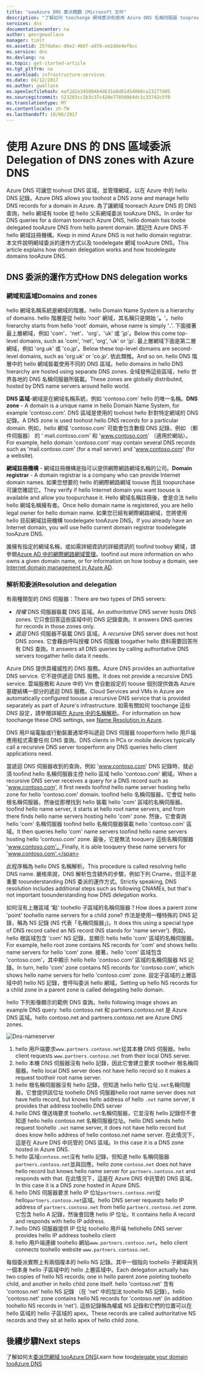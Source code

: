 ```yaml
---
title: "aaaAzure DNS 委派概觀 |Microsoft 文件"
description: "了解如何 toochange 網域委派和使用 Azure DNS 名稱伺服器 tooprovide 網域裝載。"
services: dns
documentationcenter: na
author: georgewallace
manager: timlt
ms.assetid: 257da6ec-d6e2-4b6f-ad76-ee2dde4efbcc
ms.service: dns
ms.devlang: na
ms.topic: get-started-article
ms.tgt_pltfrm: na
ms.workload: infrastructure-services
ms.date: 04/12/2017
ms.author: gwallace
ms.openlocfilehash: eaf2d2e345004b4d631e8d81d548b8ca23277d05
ms.sourcegitcommit: 523283cc1b3c37c428e77850964dc1c33742c5f0
ms.translationtype: MT
ms.contentlocale: zh-TW
ms.lasthandoff: 10/06/2017
---
```

# <a name="delegation-of-dns-zones-with-azure-dns"></a><span data-ttu-id="e4adc-103">使用 Azure DNS 的 DNS 區域委派</span><span class="sxs-lookup"><span data-stu-id="e4adc-103">Delegation of DNS zones with Azure DNS</span></span>

<span data-ttu-id="e4adc-104">Azure DNS 可讓您 toohost DNS 區域，並管理網域，以在 Azure 中的 hello DNS 記錄。</span><span class="sxs-lookup"><span data-stu-id="e4adc-104">Azure DNS allows you toohost a DNS zone and manage hello DNS records for a domain in Azure.</span></span> <span data-ttu-id="e4adc-105">為了讓網域 tooreach Azure DNS 的 DNS 查詢，hello 網域有 toobe 從 hello 父系網域委派 tooAzure DNS。</span><span class="sxs-lookup"><span data-stu-id="e4adc-105">In order for DNS queries for a domain tooreach Azure DNS, hello domain has toobe delegated tooAzure DNS from hello parent domain.</span></span> <span data-ttu-id="e4adc-106">請記住 Azure DNS 不 hello 網域註冊機構。</span><span class="sxs-lookup"><span data-stu-id="e4adc-106">Keep in mind Azure DNS is not hello domain registrar.</span></span> <span data-ttu-id="e4adc-107">本文件說明網域委派的運作方式以及 toodelegate 網域 tooAzure DNS。</span><span class="sxs-lookup"><span data-stu-id="e4adc-107">This article explains how domain delegation works and how toodelegate domains tooAzure DNS.</span></span>

## <a name="how-dns-delegation-works"></a><span data-ttu-id="e4adc-108">DNS 委派的運作方式</span><span class="sxs-lookup"><span data-stu-id="e4adc-108">How DNS delegation works</span></span>

### <a name="domains-and-zones"></a><span data-ttu-id="e4adc-109">網域和區域</span><span class="sxs-lookup"><span data-stu-id="e4adc-109">Domains and zones</span></span>

<span data-ttu-id="e4adc-110">hello 網域名稱系統是網域的階層。</span><span class="sxs-lookup"><span data-stu-id="e4adc-110">hello Domain Name System is a hierarchy of domains.</span></span> <span data-ttu-id="e4adc-111">hello 階層是從 hello 'root' 網域，其名稱只是開始 '**。**'。</span><span class="sxs-lookup"><span data-stu-id="e4adc-111">hello hierarchy starts from hello 'root' domain, whose name is simply '**.**'.</span></span>  <span data-ttu-id="e4adc-112">下面接著最上層網域，例如 'com'、'net'、'org'、'uk' 或 'jp'。</span><span class="sxs-lookup"><span data-stu-id="e4adc-112">Below this come top-level domains, such as 'com', 'net', 'org', 'uk' or 'jp'.</span></span>  <span data-ttu-id="e4adc-113">最上層網域下面是第二層網域，例如 'org.uk' 或 'co.jp'。</span><span class="sxs-lookup"><span data-stu-id="e4adc-113">Below these top-level domains are second-level domains, such as 'org.uk' or 'co.jp'.</span></span>  <span data-ttu-id="e4adc-114">依此類推。</span><span class="sxs-lookup"><span data-stu-id="e4adc-114">And so on.</span></span> <span data-ttu-id="e4adc-115">hello DNS 階層中的 hello 網域裝載使用不同的 DNS 區域。</span><span class="sxs-lookup"><span data-stu-id="e4adc-115">hello domains in hello DNS hierarchy are hosted using separate DNS zones.</span></span> <span data-ttu-id="e4adc-116">全域發佈這些區域，hello 世界各地的 DNS 名稱伺服器所裝載。</span><span class="sxs-lookup"><span data-stu-id="e4adc-116">These zones are globally distributed, hosted by DNS name servers around hello world.</span></span>

<span data-ttu-id="e4adc-117">**DNS 區域**-網域是在網域名稱系統，例如 'contoso.com' hello 的唯一名稱。</span><span class="sxs-lookup"><span data-stu-id="e4adc-117">**DNS zone** - A domain is a unique name in hello Domain Name System, for example 'contoso.com'.</span></span> <span data-ttu-id="e4adc-118">DNS 區域是使用的 toohost hello 針對特定網域的 DNS 記錄。</span><span class="sxs-lookup"><span data-stu-id="e4adc-118">A DNS zone is used toohost hello DNS records for a particular domain.</span></span> <span data-ttu-id="e4adc-119">例如，hello 網域 'contoso.com' 可能會包含數個 DNS 記錄，例如 （郵件伺服器） 的 ' mail.contoso.com' 和 'www.contoso.com' （適用於網站）。</span><span class="sxs-lookup"><span data-stu-id="e4adc-119">For example, hello domain 'contoso.com' may contain several DNS records such as 'mail.contoso.com' (for a mail server) and 'www.contoso.com' (for a website).</span></span>

<span data-ttu-id="e4adc-120">**網域註冊機構** - 網域註冊機構是指可以提供網際網路網域名稱的公司。</span><span class="sxs-lookup"><span data-stu-id="e4adc-120">**Domain registrar** - A domain registrar is a company who can provide Internet domain names.</span></span> <span data-ttu-id="e4adc-121">如果您想要的 hello 的網際網路網域 toouse 而且 toopurchase 可讓您確認它。</span><span class="sxs-lookup"><span data-stu-id="e4adc-121">They verify if hello Internet domain you want toouse is available and allow you toopurchase it.</span></span> <span data-ttu-id="e4adc-122">Hello 網域名稱註冊後，會是合法 hello hello 網域名稱擁有者。</span><span class="sxs-lookup"><span data-stu-id="e4adc-122">Once hello domain name is registered, you are hello legal owner for hello domain name.</span></span> <span data-ttu-id="e4adc-123">如果您已經有網際網路網域，您將使用 hello 目前網域註冊機構 toodelegate tooAzure DNS。</span><span class="sxs-lookup"><span data-stu-id="e4adc-123">If you already have an Internet domain, you will use hello current domain registrar toodelegate tooAzure DNS.</span></span>

<span data-ttu-id="e4adc-124">誰擁有指定的網域名稱，或如需詳細資訊的詳細資訊的 toofind toobuy 網域，請參閱[Azure AD 中的網際網路網域管理](https://msdn.microsoft.com/library/azure/hh969248.aspx)。</span><span class="sxs-lookup"><span data-stu-id="e4adc-124">toofind out more information on who owns a given domain name, or for information on how toobuy a domain, see [Internet domain management in Azure AD](https://msdn.microsoft.com/library/azure/hh969248.aspx).</span></span>

### <a name="resolution-and-delegation"></a><span data-ttu-id="e4adc-125">解析和委派</span><span class="sxs-lookup"><span data-stu-id="e4adc-125">Resolution and delegation</span></span>

<span data-ttu-id="e4adc-126">有兩種類型的 DNS 伺服器：</span><span class="sxs-lookup"><span data-stu-id="e4adc-126">There are two types of DNS servers:</span></span>

* <span data-ttu-id="e4adc-127">*授權* DNS 伺服器裝載 DNS 區域。</span><span class="sxs-lookup"><span data-stu-id="e4adc-127">An *authoritative* DNS server hosts DNS zones.</span></span> <span data-ttu-id="e4adc-128">它只會回答這些區域中的 DNS 記錄查詢。</span><span class="sxs-lookup"><span data-stu-id="e4adc-128">It answers DNS queries for records in those zones only.</span></span>
* <span data-ttu-id="e4adc-129">*遞迴* DNS 伺服器不裝載 DNS 區域。</span><span class="sxs-lookup"><span data-stu-id="e4adc-129">A *recursive* DNS server does not host DNS zones.</span></span> <span data-ttu-id="e4adc-130">它會藉由呼叫授權 DNS 伺服器 toogather hello 資料需要回答所有 DNS 查詢。</span><span class="sxs-lookup"><span data-stu-id="e4adc-130">It answers all DNS queries by calling authoritative DNS servers toogather hello data it needs.</span></span>

<span data-ttu-id="e4adc-131">Azure DNS 提供具權威性的 DNS 服務。</span><span class="sxs-lookup"><span data-stu-id="e4adc-131">Azure DNS provides an authoritative DNS service.</span></span>  <span data-ttu-id="e4adc-132">它不提供遞迴 DNS 服務。</span><span class="sxs-lookup"><span data-stu-id="e4adc-132">It does not provide a recursive DNS service.</span></span> <span data-ttu-id="e4adc-133">雲端服務和 Azure 中的 Vm 會自動設定的 toouse 個別提供做為 Azure 基礎結構一部分的遞迴 DNS 服務。</span><span class="sxs-lookup"><span data-stu-id="e4adc-133">Cloud Services and VMs in Azure are automatically configured toouse a recursive DNS service that is provided separately as part of Azure's infrastructure.</span></span> <span data-ttu-id="e4adc-134">如需有關如何 toochange 這些 DNS 設定，請參閱詳細[在 Azure 中的名稱解析](../virtual-network/virtual-networks-name-resolution-for-vms-and-role-instances.md#name-resolution-using-your-own-dns-server)。</span><span class="sxs-lookup"><span data-stu-id="e4adc-134">For information on how toochange these DNS settings, see [Name Resolution in Azure](../virtual-network/virtual-networks-name-resolution-for-vms-and-role-instances.md#name-resolution-using-your-own-dns-server).</span></span>

<span data-ttu-id="e4adc-135">DNS 用戶端電腦或行動裝置通常呼叫遞迴 DNS 伺服器 tooperform hello 用戶端應用程式需要任何 DNS 查詢。</span><span class="sxs-lookup"><span data-stu-id="e4adc-135">DNS clients in PCs or mobile devices typically call a recursive DNS server tooperform any DNS queries hello client applications need.</span></span>

<span data-ttu-id="e4adc-136">當遞迴 DNS 伺服器收到的查詢，例如 'www.contoso.com' DNS 記錄時，就必須 toofind hello 名稱伺服器主控 hello 區域 hello 'contoso.com' 網域。</span><span class="sxs-lookup"><span data-stu-id="e4adc-136">When a recursive DNS server receives a query for a DNS record such as 'www.contoso.com', it first needs toofind hello name server hosting hello zone for hello 'contoso.com' domain.</span></span> <span data-ttu-id="e4adc-137">toofind hello 名稱伺服器，它會從 hello 根名稱伺服器，然後從那裡找到 hello 裝載 hello 'com' 區域的名稱伺服器。</span><span class="sxs-lookup"><span data-stu-id="e4adc-137">toofind hello name server, it starts at hello root name servers, and from there finds hello name servers hosting hello 'com' zone.</span></span> <span data-ttu-id="e4adc-138">然後，它會查詢 hello 'com' 名稱伺服器 toofind hello 名稱伺服器裝載 hello 'contoso.com' 區域。</span><span class="sxs-lookup"><span data-stu-id="e4adc-138">It then queries hello 'com' name servers toofind hello name servers hosting hello 'contoso.com' zone.</span></span>  <span data-ttu-id="e4adc-139">最後，它是無法 tooquery 這些名稱伺服器 'www.contoso.com'。</span><span class="sxs-lookup"><span data-stu-id="e4adc-139">Finally, it is able tooquery these name servers for 'www.contoso.com'.</span></span>

<span data-ttu-id="e4adc-140">此程序稱為 hello DNS 名稱解析。</span><span class="sxs-lookup"><span data-stu-id="e4adc-140">This procedure is called resolving hello DNS name.</span></span> <span data-ttu-id="e4adc-141">嚴格來說，DNS 解析包含額外的步驟，例如下列 Cname，但這不是重要 toounderstanding DNS 委派的運作方式。</span><span class="sxs-lookup"><span data-stu-id="e4adc-141">Strictly speaking, DNS resolution includes additional steps such as following CNAMEs, but that's not important toounderstanding how DNS delegation works.</span></span>

<span data-ttu-id="e4adc-142">如何沒有上層區域 '點' toohello 子區域的名稱伺服器？</span><span class="sxs-lookup"><span data-stu-id="e4adc-142">How does a parent zone 'point' toohello name servers for a child zone?</span></span> <span data-ttu-id="e4adc-143">作法是使用一種特殊的 DNS 記錄，稱為 NS 記錄 (NS 代表「名稱伺服器」)。</span><span class="sxs-lookup"><span data-stu-id="e4adc-143">It does this using a special type of DNS record called an NS record (NS stands for 'name server').</span></span> <span data-ttu-id="e4adc-144">例如，hello 根區域包含 'com' NS 記錄，並顯示 hello hello 'com' 區域的名稱伺服器。</span><span class="sxs-lookup"><span data-stu-id="e4adc-144">For example, hello root zone contains NS records for 'com' and shows hello name servers for hello 'com' zone.</span></span> <span data-ttu-id="e4adc-145">接著，hello 'com' 區域包含 'contoso.com'，其中顯示 hello hello 'contoso.com' 區域的名稱伺服器 NS 記錄。</span><span class="sxs-lookup"><span data-stu-id="e4adc-145">In turn, hello 'com' zone contains NS records for 'contoso.com', which shows hello name servers for hello 'contoso.com' zone.</span></span> <span data-ttu-id="e4adc-146">設定子區域的上層區域中的 hello NS 記錄，會呼叫委派 hello 網域。</span><span class="sxs-lookup"><span data-stu-id="e4adc-146">Setting up hello NS records for a child zone in a parent zone is called delegating hello domain.</span></span>

<span data-ttu-id="e4adc-147">hello 下列影像顯示的範例 DNS 查詢。</span><span class="sxs-lookup"><span data-stu-id="e4adc-147">hello following image shows an example DNS query.</span></span> <span data-ttu-id="e4adc-148">hello contoso.net 和 partners.contoso.net 是 Azure DNS 區域。</span><span class="sxs-lookup"><span data-stu-id="e4adc-148">hello contoso.net and partners.contoso.net are Azure DNS zones.</span></span>

![Dns-nameserver](./media/dns-domain-delegation/image1.png)

1. <span data-ttu-id="e4adc-150">hello 用戶端要求`www.partners.contoso.net`從其本機 DNS 伺服器。</span><span class="sxs-lookup"><span data-stu-id="e4adc-150">hello client requests `www.partners.contoso.net` from their local DNS server.</span></span>
1. <span data-ttu-id="e4adc-151">hello 本機 DNS 伺服器沒有 hello 記錄，因此它會建立要求 tootheir 根名稱伺服器。</span><span class="sxs-lookup"><span data-stu-id="e4adc-151">hello local DNS server does not have hello record so it makes a request tootheir root name server.</span></span>
1. <span data-ttu-id="e4adc-152">hello 根名稱伺服器沒有 hello 記錄，但知道 hello hello 位址`.net`名稱伺服器，它會提供該位址 toohello DNS 伺服器</span><span class="sxs-lookup"><span data-stu-id="e4adc-152">hello root name server does not have hello record, but knows hello address of hello `.net` name server, it provides that address toohello DNS server</span></span>
1. <span data-ttu-id="e4adc-153">hello DNS 傳送嗨要求 toohello`.net`名稱伺服器，它並沒有 hello 記錄但不會知道 hello hello contoso.net 名稱伺服器位址。</span><span class="sxs-lookup"><span data-stu-id="e4adc-153">hello DNS sends hello request toohello `.net` name server, it does not have hello record but does know hello address of hello contoso.net name server.</span></span> <span data-ttu-id="e4adc-154">在此情況下，這是在 Azure DNS 中託管的 DNS 區域。</span><span class="sxs-lookup"><span data-stu-id="e4adc-154">In this case it is a DNS zone hosted in Azure DNS.</span></span>
1. <span data-ttu-id="e4adc-155">hello 區域`contoso.net`沒有 hello 記錄，但知道 hello 名稱伺服器`partners.contoso.net`並與回應。</span><span class="sxs-lookup"><span data-stu-id="e4adc-155">hello zone `contoso.net` does not have hello record but knows hello name server for `partners.contoso.net` and responds with that.</span></span> <span data-ttu-id="e4adc-156">在此情況下，這是在 Azure DNS 中託管的 DNS 區域。</span><span class="sxs-lookup"><span data-stu-id="e4adc-156">In this case it is a DNS zone hosted in Azure DNS.</span></span>
1. <span data-ttu-id="e4adc-157">hello DNS 伺服器要求 hello IP 位址`partners.contoso.net`從 hello`partners.contoso.net`區域。</span><span class="sxs-lookup"><span data-stu-id="e4adc-157">hello DNS server requests hello IP address of `partners.contoso.net` from hello `partners.contoso.net` zone.</span></span> <span data-ttu-id="e4adc-158">它包含 hello A 記錄，然後會回應 hello IP 位址。</span><span class="sxs-lookup"><span data-stu-id="e4adc-158">It contains hello A record and responds with hello IP address.</span></span>
1. <span data-ttu-id="e4adc-159">hello DNS 伺服器提供 IP 位址 toohello 用戶端 hello</span><span class="sxs-lookup"><span data-stu-id="e4adc-159">hello DNS server provides hello IP address toohello client</span></span>
1. <span data-ttu-id="e4adc-160">hello 用戶端連線 toohello 網站`www.partners.contoso.net`。</span><span class="sxs-lookup"><span data-stu-id="e4adc-160">hello client connects toohello website `www.partners.contoso.net`.</span></span>

<span data-ttu-id="e4adc-161">每個委派實際上有兩個複本的 hello NS 記錄。其中一個指向 toohello 子網域與另一個本身 hello 子區域中的 hello 上層區域中。</span><span class="sxs-lookup"><span data-stu-id="e4adc-161">Each delegation actually has two copies of hello NS records; one in hello parent zone pointing toohello child, and another in hello child zone itself.</span></span> <span data-ttu-id="e4adc-162">hello 'contoso.net' 含有 'contoso.net' hello NS 記錄 （在 'net' 中的加法 toohello NS 記錄）。</span><span class="sxs-lookup"><span data-stu-id="e4adc-162">hello 'contoso.net' zone contains hello NS records for 'contoso.net' (in addition toohello NS records in 'net').</span></span> <span data-ttu-id="e4adc-163">這些記錄稱為權威 NS 記錄和它們的位置可以在 hello 區域的 hello 子區域的 apex。</span><span class="sxs-lookup"><span data-stu-id="e4adc-163">These records are called authoritative NS records and they sit at hello apex of hello child zone.</span></span>

## <a name="next-steps"></a><span data-ttu-id="e4adc-164">後續步驟</span><span class="sxs-lookup"><span data-stu-id="e4adc-164">Next steps</span></span>

<span data-ttu-id="e4adc-165">了解如何太[委派您網域 tooAzure DNS](dns-delegate-domain-azure-dns.md)</span><span class="sxs-lookup"><span data-stu-id="e4adc-165">Learn how too[delegate your domain tooAzure DNS](dns-delegate-domain-azure-dns.md)</span></span>

